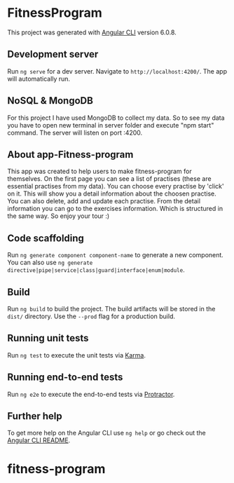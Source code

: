 # FitnessProgram

This project was generated with [Angular CLI](https://github.com/angular/angular-cli) version 6.0.8.

## Development server

Run `ng serve` for a dev server. Navigate to `http://localhost:4200/`. The app will automatically run.

## NoSQL & MongoDB

For this project I have used MongoDB to collect my data. So to see my data you have to open new terminal in server folder and execute "npm start" command. The server will listen on port :4200.

## About app-Fitness-program

This app was created to help users to make fitness-program for themselves. On the first page you can see a list of practises (these are essential practises from my data). You can choose every practise by 'click' on it. This will show you a detail information about the choosen practise. You can also delete, add and update each practise. From the detail information you can go to the exercises information. Which is structured in the same way. So enjoy your tour :) 

## Code scaffolding

Run `ng generate component component-name` to generate a new component. You can also use `ng generate directive|pipe|service|class|guard|interface|enum|module`.

## Build

Run `ng build` to build the project. The build artifacts will be stored in the `dist/` directory. Use the `--prod` flag for a production build.

## Running unit tests

Run `ng test` to execute the unit tests via [Karma](https://karma-runner.github.io).

## Running end-to-end tests

Run `ng e2e` to execute the end-to-end tests via [Protractor](http://www.protractortest.org/).

## Further help

To get more help on the Angular CLI use `ng help` or go check out the [Angular CLI README](https://github.com/angular/angular-cli/blob/master/README.md).
# fitness-program
